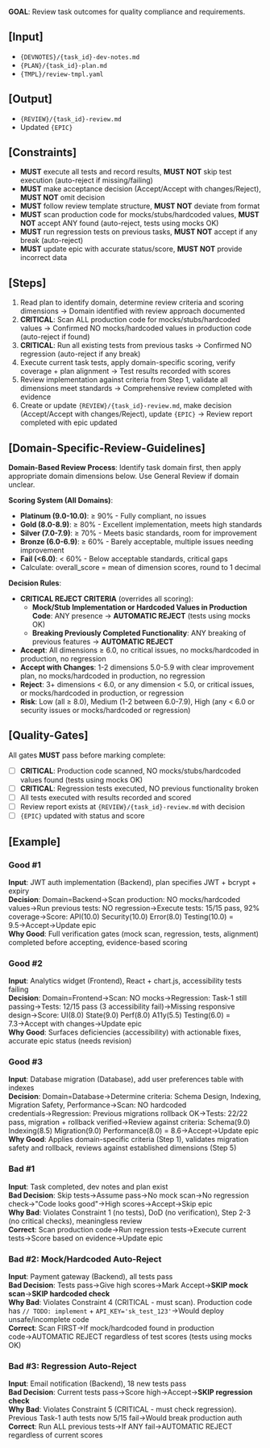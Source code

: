 **GOAL**: Review task outcomes for quality compliance and requirements.

## [Input]
- `{DEVNOTES}/{task_id}-dev-notes.md`
- `{PLAN}/{task_id}-plan.md`
- `{TMPL}/review-tmpl.yaml`

## [Output]
- `{REVIEW}/{task_id}-review.md`
- Updated `{EPIC}`

## [Constraints]
- **MUST** execute all tests and record results, **MUST NOT** skip test execution (auto-reject if missing/failing)
- **MUST** make acceptance decision (Accept/Accept with changes/Reject), **MUST NOT** omit decision
- **MUST** follow review template structure, **MUST NOT** deviate from format
- **MUST** scan production code for mocks/stubs/hardcoded values, **MUST NOT** accept ANY found (auto-reject, tests using mocks OK)
- **MUST** run regression tests on previous tasks, **MUST NOT** accept if any break (auto-reject)
- **MUST** update epic with accurate status/score, **MUST NOT** provide incorrect data

## [Steps]
1. Read plan to identify domain, determine review criteria and scoring dimensions → Domain identified with review approach documented
2. **CRITICAL**: Scan ALL production code for mocks/stubs/hardcoded values → Confirmed NO mocks/hardcoded values in production code (auto-reject if found)
3. **CRITICAL**: Run all existing tests from previous tasks → Confirmed NO regression (auto-reject if any break)
4. Execute current task tests, apply domain-specific scoring, verify coverage + plan alignment → Test results recorded with scores
5. Review implementation against criteria from Step 1, validate all dimensions meet standards → Comprehensive review completed with evidence
6. Create or update `{REVIEW}/{task_id}-review.md`, make decision (Accept/Accept with changes/Reject), update `{EPIC}` → Review report completed with epic updated

## [Domain-Specific-Review-Guidelines]
**Domain-Based Review Process**: Identify task domain first, then apply appropriate domain dimensions below. Use General Review if domain unclear.

**Scoring System (All Domains)**:
- **Platinum (9.0-10.0)**: ≥ 90% - Fully compliant, no issues
- **Gold (8.0-8.9)**: ≥ 80% - Excellent implementation, meets high standards
- **Silver (7.0-7.9)**: ≥ 70% - Meets basic standards, room for improvement
- **Bronze (6.0-6.9)**: ≥ 60% - Barely acceptable, multiple issues needing improvement
- **Fail (<6.0)**: < 60% - Below acceptable standards, critical gaps
- Calculate: overall_score = mean of dimension scores, round to 1 decimal

**Decision Rules**:
- **CRITICAL REJECT CRITERIA** (overrides all scoring):
  - **Mock/Stub Implementation or Hardcoded Values in Production Code**: ANY presence → **AUTOMATIC REJECT** (tests using mocks OK)
  - **Breaking Previously Completed Functionality**: ANY breaking of previous features → **AUTOMATIC REJECT**
- **Accept**: All dimensions ≥ 6.0, no critical issues, no mocks/hardcoded in production, no regression
- **Accept with Changes**: 1-2 dimensions 5.0-5.9 with clear improvement plan, no mocks/hardcoded in production, no regression
- **Reject**: 3+ dimensions < 6.0, or any dimension < 5.0, or critical issues, or mocks/hardcoded in production, or regression
- **Risk**: Low (all ≥ 8.0), Medium (1-2 between 6.0-7.9), High (any < 6.0 or security issues or mocks/hardcoded or regression)

## [Quality-Gates]
All gates **MUST** pass before marking complete:
- [ ] **CRITICAL**: Production code scanned, NO mocks/stubs/hardcoded values found (tests using mocks OK)
- [ ] **CRITICAL**: Regression tests executed, NO previous functionality broken
- [ ] All tests executed with results recorded and scored
- [ ] Review report exists at `{REVIEW}/{task_id}-review.md` with decision
- [ ] `{EPIC}` updated with status and score

## [Example]

### Good #1
**Input**: JWT auth implementation (Backend), plan specifies JWT + bcrypt + expiry  
**Decision**: Domain=Backend→Scan production: NO mocks/hardcoded values→Run previous tests: NO regression→Execute tests: 15/15 pass, 92% coverage→Score: API(10.0) Security(10.0) Error(8.0) Testing(10.0) = 9.5→Accept→Update epic  
**Why Good**: Full verification gates (mock scan, regression, tests, alignment) completed before accepting, evidence-based scoring

### Good #2
**Input**: Analytics widget (Frontend), React + chart.js, accessibility tests failing  
**Decision**: Domain=Frontend→Scan: NO mocks→Regression: Task-1 still passing→Tests: 12/15 pass (3 accessibility fail)→Missing responsive design→Score: UI(8.0) State(9.0) Perf(8.0) A11y(5.5) Testing(6.0) = 7.3→Accept with changes→Update epic  
**Why Good**: Surfaces deficiencies (accessibility) with actionable fixes, accurate epic status (needs revision)

### Good #3
**Input**: Database migration (Database), add user preferences table with indexes  
**Decision**: Domain=Database→Determine criteria: Schema Design, Indexing, Migration Safety, Performance→Scan: NO hardcoded credentials→Regression: Previous migrations rollback OK→Tests: 22/22 pass, migration + rollback verified→Review against criteria: Schema(9.0) Indexing(8.5) Migration(9.0) Performance(8.0) = 8.6→Accept→Update epic  
**Why Good**: Applies domain-specific criteria (Step 1), validates migration safety and rollback, reviews against established dimensions (Step 5)

### Bad #1
**Input**: Task completed, dev notes and plan exist  
**Bad Decision**: Skip tests→Assume pass→No mock scan→No regression check→"Code looks good"→High scores→Accept→Skip epic  
**Why Bad**: Violates Constraint 1 (no tests), DoD (no verification), Step 2-3 (no critical checks), meaningless review  
**Correct**: Scan production code→Run regression tests→Execute current tests→Score based on evidence→Update epic

### Bad #2: Mock/Hardcoded Auto-Reject
**Input**: Payment gateway (Backend), all tests pass  
**Bad Decision**: Tests pass→Give high scores→Mark Accept→**SKIP mock scan**→**SKIP hardcoded check**  
**Why Bad**: Violates Constraint 4 (CRITICAL - must scan). Production code has `// TODO: implement` + `API_KEY='sk_test_123'`→Would deploy unsafe/incomplete code  
**Correct**: Scan FIRST→If mock/hardcoded found in production code→AUTOMATIC REJECT regardless of test scores (tests using mocks OK)

### Bad #3: Regression Auto-Reject
**Input**: Email notification (Backend), 18 new tests pass  
**Bad Decision**: Current tests pass→Score high→Accept→**SKIP regression check**  
**Why Bad**: Violates Constraint 5 (CRITICAL - must check regression). Previous Task-1 auth tests now 5/15 fail→Would break production auth  
**Correct**: Run ALL previous tests→If ANY fail→AUTOMATIC REJECT regardless of current scores
